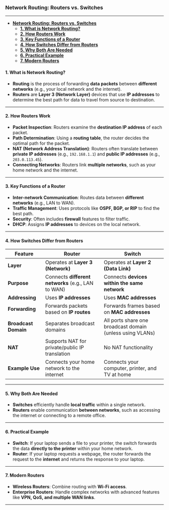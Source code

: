 ### **Network Routing: Routers vs. Switches**

---

- [**Network Routing: Routers vs. Switches**](#network-routing-routers-vs-switches)
  - [**1. What is Network Routing?**](#1-what-is-network-routing)
  - [**2. How Routers Work**](#2-how-routers-work)
  - [**3. Key Functions of a Router**](#3-key-functions-of-a-router)
  - [**4. How Switches Differ from Routers**](#4-how-switches-differ-from-routers)
  - [**5. Why Both Are Needed**](#5-why-both-are-needed)
  - [**6. Practical Example**](#6-practical-example)
  - [**7. Modern Routers**](#7-modern-routers)


#### **1. What is Network Routing?**
- **Routing** is the process of forwarding **data packets** between **different networks** (e.g., your local network and the internet).
- **Routers** are **Layer 3 (Network Layer)** devices that use **IP addresses** to determine the best path for data to travel from source to destination.

---

#### **2. How Routers Work**
- **Packet Inspection**: Routers examine the **destination IP address** of each packet.
- **Path Determination**: Using a **routing table**, the router decides the optimal path for the packet.
- **NAT (Network Address Translation)**: Routers often translate between **private IP addresses** (e.g., `192.168.1.1`) and **public IP addresses** (e.g., `203.0.113.45`).
- **Connecting Networks**: Routers link **multiple networks**, such as your home network and the internet.

---

#### **3. Key Functions of a Router**
- **Inter-network Communication**: Routes data between **different networks** (e.g., LAN to WAN).
- **Traffic Management**: Uses protocols like **OSPF, BGP, or RIP** to find the best path.
- **Security**: Often includes **firewall** features to filter traffic.
- **DHCP**: Assigns **IP addresses** to devices on the local network.

---

#### **4. How Switches Differ from Routers**



| Feature               | Router                                      | Switch                                      |
|-----------------------|---------------------------------------------|---------------------------------------------|
| **Layer**             | Operates at **Layer 3 (Network)**           | Operates at **Layer 2 (Data Link)**         |
| **Purpose**           | Connects **different networks** (e.g., LAN to WAN) | Connects **devices within the same network** |
| **Addressing**        | Uses **IP addresses**                       | Uses **MAC addresses**                      |
| **Forwarding**        | Forwards packets based on **IP routes**    | Forwards frames based on **MAC addresses**  |
| **Broadcast Domain**  | Separates broadcast domains                 | All ports share one broadcast domain (unless using VLANs) |
| **NAT**               | Supports NAT for private/public IP translation | No NAT functionality                        |
| **Example Use**       | Connects your home network to the internet  | Connects your computer, printer, and TV at home |

---

#### **5. Why Both Are Needed**
- **Switches** efficiently handle **local traffic** within a single network.
- **Routers** enable communication **between networks**, such as accessing the internet or connecting to a remote office.

---

#### **6. Practical Example**
- **Switch**: If your laptop sends a file to your printer, the switch forwards the data **directly to the printer** within your home network.
- **Router**: If your laptop requests a webpage, the router forwards the request to the **internet** and returns the response to your laptop.

---

#### **7. Modern Routers**
- **Wireless Routers**: Combine routing with **Wi-Fi access**.
- **Enterprise Routers**: Handle complex networks with advanced features like **VPN, QoS, and multiple WAN links**.

---